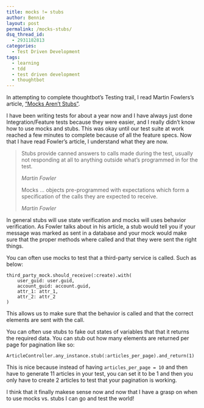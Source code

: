 ```yaml
---
title: mocks != stubs
author: Bennie
layout: post
permalink: /mocks-stubs/
dsq_thread_id:
  - 2931182813
categories:
  - Test Driven Development
tags:
  - learning
  - tdd
  - test driven development
  - thoughtbot
---
```

In attempting to complete thoughtbot’s Testing trail, I read Martin Fowlers’s article, [“Mocks Aren&#8217;t Stubs”][1].

I have been writing tests for about a year now and I have always just done Integration/Feature tests because they were easier, and I really didn&#8217;t know how to use mocks and stubs. This was okay until our test suite at work reached a few minutes to complete because of all the feature specs. Now that I have read Fowler&#8217;s article, I understand what they are now.

> Stubs provide canned answers to calls made during the test, usually not responding at all to anything outside what&#8217;s programmed in for the test.
> 
> <cite>Martin Fowler</cite>
> 
> Mocks &#8230; objects pre-programmed with expectations which form a specification of the calls they are expected to receive.
> 
> <cite>Martin Fowler</cite> 

In general stubs will use state verification and mocks will uses behavior verification. As Fowler talks about in his article, a stub would tell you if your message was marked as sent in a database and your mock would make sure that the proper methods where called and that they were sent the right things.

You can often use mocks to test that a third-party service is called. Such as below:

    third_party_mock.should_receive(:create).with(
        user_guid: user.guid,
        account_guid: account.guid,
        attr_1: attr_1,
        attr_2: attr_2
    )
    

This allows us to make sure that the behavior is called and that the correct elements are sent with the call.

You can often use stubs to fake out states of variables that that it returns the required data. You can stub out how many elements are returned per page for pagination like so:

    ArticleController.any_instance.stub(:articles_per_page).and_return(1)
    

This is nice because instead of having `articles_per_page = 10` and then have to generate 11 articles in your test, you can set it to be 1 and then you only have to create 2 articles to test that your pagination is working.

I think that it finally makese sense now and now that I have a grasp on when to use mocks vs. stubs I can go and test the world!

 [1]: http://martinfowler.com/articles/mocksArentStubs.html